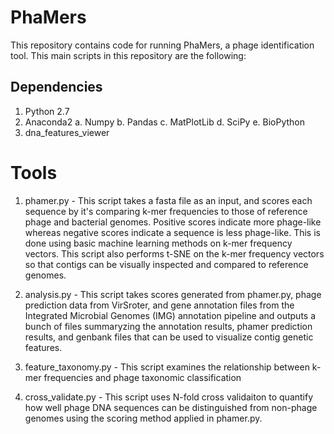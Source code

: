 # PhaMers

This repository contains code for running PhaMers, a phage identification tool. This main scripts in this repository are the following:


## Dependencies

1. Python 2.7
2. Anaconda2
	a. Numpy
	b. Pandas
	c. MatPlotLib
	d. SciPy
	e. BioPython
3. dna_features_viewer

# Tools


1) phamer.py - This script takes a fasta file as an input, and scores each sequence by it's comparing k-mer frequencies to those of reference phage and bacterial genomes. Positive scores indicate more phage-like whereas negative scores indicate a sequence is less phage-like. This is done using basic machine learning methods on k-mer frequency vectors. This script also performs t-SNE on the k-mer frequency vectors so that contigs can be visually inspected and compared to reference genomes.

2) analysis.py - This script takes scores generated from phamer.py, phage prediction data from VirSroter, and gene annotation files from the Integrated Microbial Genomes (IMG) annotation pipeline and outputs a bunch of files summaryzing the annotation results, phamer prediction results, and genbank files that can be used to visualize contig genetic features.

3) feature_taxonomy.py - This script examines the relationship between k-mer frequencies and phage taxonomic classification

4) cross_validate.py - This script uses N-fold cross validaiton to quantify how well phage DNA sequences can be distinguished from non-phage genomes using the scoring method applied in phamer.py.
